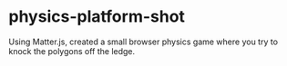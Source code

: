 # physics-platform-shot

Using Matter.js, created a small browser physics game where you try to knock the polygons off the ledge.

